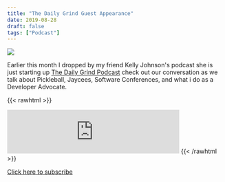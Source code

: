 ```yaml
---
title: "The Daily Grind Guest Appearance"
date: 2019-08-28
draft: false
tags: ["Podcast"]
---
```


![](http://www.kjfwi.org/index/wp-content/uploads/2020/09/DG-circle-logo-copy-297x300.jpg)

Earlier this month I dropped by my friend Kelly Johnson's podcast she is just starting up [The Daily Grind Podcast](http://www.kjfwi.org/the-daily-grind//) check out our conversation as we talk about Pickleball, Jaycees, Software Conferences, and what i do as a Developer Advocate.

{{< rawhtml >}}
<iframe src="https://anchor.fm/dailygrindpod/embed/episodes/Episode-4-Special-Guest-Richard-Lewis-e54l88/a-alra8d" height="102px" width="400px" frameborder="0" scrolling="no"></iframe>
{{< /rawhtml >}}

[Click here to subscribe](https://anchor.fm/dailygrindpod/episodes/Episode-4-Special-Guest-Richard-Lewis-e54l88)
